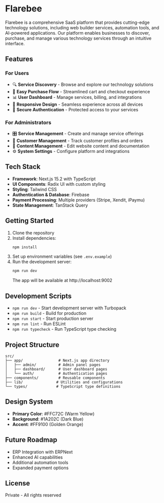 # Flarebee

Flarebee is a comprehensive SaaS platform that provides cutting-edge technology solutions, including web builder services, automation tools, and AI-powered applications. Our platform enables businesses to discover, purchase, and manage various technology services through an intuitive interface.

## Features

### For Users
- 🔍 **Service Discovery** - Browse and explore our technology solutions
- 🛒 **Easy Purchase Flow** - Streamlined cart and checkout experience
- 📊 **User Dashboard** - Manage services, billing, and integrations
- 📱 **Responsive Design** - Seamless experience across all devices
- 🔐 **Secure Authentication** - Protected access to your services

### For Administrators
- 🎛️ **Service Management** - Create and manage service offerings
- 👥 **Customer Management** - Track customer profiles and orders
- 📝 **Content Management** - Edit website content and documentation
- ⚙️ **System Settings** - Configure platform and integrations

## Tech Stack

- **Framework**: Next.js 15.2 with TypeScript
- **UI Components**: Radix UI with custom styling
- **Styling**: Tailwind CSS
- **Authentication & Database**: Firebase
- **Payment Processing**: Multiple providers (Stripe, Xendit, iPaymu)
- **State Management**: TanStack Query

## Getting Started

1. Clone the repository
2. Install dependencies:
   ```bash
   npm install
   ```
3. Set up environment variables (see `.env.example`)
4. Run the development server:
   ```bash
   npm run dev
   ```
   The app will be available at http://localhost:9002

## Development Scripts

- `npm run dev` - Start development server with Turbopack
- `npm run build` - Build for production
- `npm run start` - Start production server
- `npm run lint` - Run ESLint
- `npm run typecheck` - Run TypeScript type checking

## Project Structure

```
src/
├── app/                # Next.js app directory
│   ├── admin/          # Admin panel pages
│   ├── dashboard/      # User dashboard pages
│   └── auth/           # Authentication pages
├── components/         # Reusable components
├── lib/               # Utilities and configurations
└── types/             # TypeScript type definitions
```

## Design System

- **Primary Color**: #FFC72C (Warm Yellow)
- **Background**: #1A202C (Dark Blue)
- **Accent**: #FF9100 (Golden Orange)

## Future Roadmap

- ERP Integration with ERPNext
- Enhanced AI capabilities
- Additional automation tools
- Expanded payment options

## License

Private - All rights reserved
